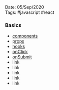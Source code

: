 Date: 05/Sep/2020  
Tags: #javascript #react

### Basics

- [components](components.md)
- [props](props.md)
- [hooks](hooks.md)
- [onClick](onClick.md)
- [onSubmit](onSubmit.md)
- link
- link
- link
- link
- link
